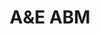 ---
hackday: 24-cardiff
links:
  code:
  - https://ric-colasanti.github.io/Cardiff2023/
  presentation: https://docs.google.com/presentation/d/1lP-gaQF4yI7lq9LbzFSMIMQ_GVLIzgCkEzuqVZsosks/edit?usp=sharing
  website: https://github.com/ric-colasanti/Cardiff2023
  video: https://youtu.be/tFmpdEB0tF4
summary: A simulation of patient flow through an A and E department using Agent Based Modelling
team:
- Ricardo Colasanti
thumbnail: ed_abm.png
title: A&E ABM
---